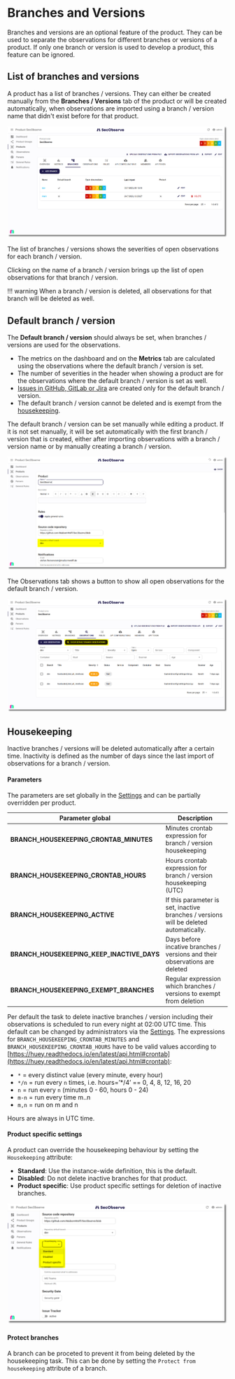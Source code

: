# Branches and Versions

Branches and versions are an optional feature of the product. They can be used to separate the observations for different branches or versions of a product. If only one branch or version is used to develop a product, this feature can be ignored.

## List of branches and versions

A product has a list of branches / versions. They can either be created manually from the **Branches / Versions** tab of the product or will be created automatically, when observations are imported using a branch / version name that didn't exist before for that product.

![Branches / versions in the product](../assets/images/screenshot_product_branches_list.png)

The list of branches / versions shows the severities of open observations for each branch / version.

Clicking on the name of a branch / version brings up the list of open observations for that branch / version.

!!! warning
    When a branch / version is deleted, all observations for that branch will be deleted as well.

## Default branch / version

The **Default branch / version** should always be set, when branches / versions are used for the observations.

* The metrics on the dashboard and on the **Metrics** tab are calculated using the observations where the default branch / version is set.
* The number of severities in the header when showing a product are for the observations where the default branch / version is set as well.
* [Issues in GitHub, GitLab or Jira](../integrations/issue_trackers.md) are created only for the default branch / version.
* The default branch / version cannot be deleted and is exempt from the [housekeeping](#housekeeping).

The default branch / version can be set manually while editing a product. If it is not set manually, it will be set automatically with the first branch / version that is created, either after importing observations with a branch / version name or by manually creating a branch / version.

![Branches / versions in the product](../assets/images/screenshot_product_default_branch.png)

The Observations tab shows a button to show all open observations for the default branch / version.

![Observations default branch / version button](../assets/images/screenshot_observations_default_branch.png)

## Housekeeping

Inactive branches / versions will be deleted automatically after a certain time. Inactivity is defined as the number of days since the last import of observations for a branch / version.

#### Parameters

The parameters are set globally in the [Settings](../getting_started/configuration.md#admininistration-in-secobserve) and can be partially overridden per product.

| Parameter global | Description |
|------------------|-------------|
| **BRANCH_HOUSEKEEPING_CRONTAB_MINUTES** | Minutes crontab expression for branch / version housekeeping | 
| **BRANCH_HOUSEKEEPING_CRONTAB_HOURS** | Hours crontab expression for branch / version housekeeping (UTC) |
| **BRANCH_HOUSEKEEPING_ACTIVE** | If this parameter is set, inactive branches / versions will be deleted automatically. |
| **BRANCH_HOUSEKEEPING_KEEP_INACTIVE_DAYS** | Days before incative branches / versions and their observations are deleted |
| **BRANCH_HOUSEKEEPING_EXEMPT_BRANCHES** | Regular expression which branches / versions to exempt from deletion |

Per default the task to delete inactive branches / version including their observations is scheduled to run every night at 02:00 UTC time. This default can be changed by administrators via the [Settings](../getting_started/configuration.md#admininistration-in-secobserve). The expressions for `BRANCH_HOUSEKEEPING_CRONTAB_MINUTES` and `BRANCH_HOUSEKEEPING_CRONTAB_HOURS` have to be valid values according to [https://huey.readthedocs.io/en/latest/api.html#crontab](https://huey.readthedocs.io/en/latest/api.html#crontab):

* `*` = every distinct value (every minute, every hour)
* `*/n` = run every `n` times, i.e. hours=’*/4’ == 0, 4, 8, 12, 16, 20
* `n` = run every `n` (minutes 0 - 60, hours 0 - 24)
* `m-n` = run every time m..n
* `m,n` = run on m and n

Hours are always in UTC time.

#### Product specific settings

A product can override the housekeeping behaviour by setting the `Housekeeping` attribute:

* **Standard**: Use the instance-wide definition, this is the default.
* **Disabled**: Do not delete inactive branches for that product.
* **Product specific**: Use product specific settings for deletion of inactive branches.

![Housekeeping](../assets/images/screenshot_product_branches_housekeeping.png)

#### Protect branches

A branch can be proceted to prevent it from being deleted by the housekeeping task. This can be done by setting the `Protect from housekeeping` attribute of a branch.
